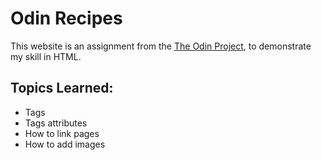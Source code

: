 # Odin Recipes

This website is an assignment from the [The Odin Project](https://www.theodinproject.com/),
to demonstrate my skill in HTML.

## Topics Learned:
- Tags
- Tags attributes
- How to link pages
- How to add images